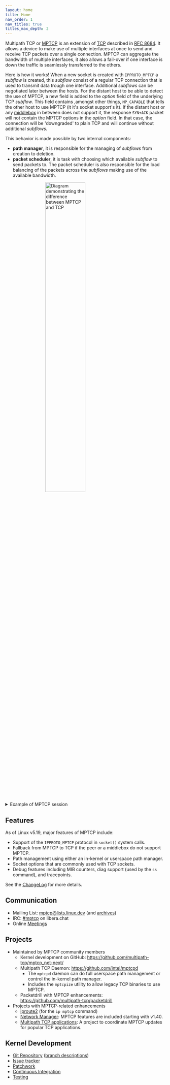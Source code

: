 ```yaml
---
layout: home
title: Home
nav_order: 1
nav_titles: true
titles_max_depth: 2
---
```


Multipath TCP or [MPTCP](https://en.wikipedia.org/wiki/Multipath_TCP) is an extension of [TCP](https://en.wikipedia.org/wiki/Transmission_Control_Protocol) described in [RFC 8684](https://www.rfc-editor.org/rfc/rfc8684.html). It allows a device to make use of multiple interfaces at once to send and receive TCP packets over a single connection. MPTCP can aggregate the bandwidth of multiple interfaces, it also allows a fail-over if one interface is down the traffic is seamlessly transferred to the others.

Here is how it works! When a new socket is created with `IPPROTO_MPTCP` a *subflow* is created, this *subflow* consist of a regular TCP connection that is used to transmit data trough one interface. Additional *subflows* can be negotiated later between the hosts.
For the distant host to be able to detect the use of MPTCP, a new field is added to the *option* field of the underlying TCP *subflow*. This field contains ,amongst other things, `MP_CAPABLE` that tells the other host to use MPTCP (it it's socket support's it). If the distant host or any [middlebox](https://en.wikipedia.org/wiki/Middlebox) in between does not support it, the response `SYN+ACK` packet will not contain the MPTCP options in the *option* field. In that case, the connection will be 'downgraded' to plain TCP and will continue without additional *subflows*.

This behavior is made possible by two internal components:
* **path manager**, it is responsible for the managing of *subflows* from creation to deletion.
* **packet scheduler**, it is task with choosing which available *subflow* to send packets to. The packet scheduler is also responsible for the load balancing of the packets across the *subflows* making use of the available bandwidth.

<img src="https://upload.wikimedia.org/wikipedia/commons/thumb/b/ba/DifferenceTCP_MPTCP-en.png/1024px-DifferenceTCP_MPTCP-en.png" alt="Diagram demonstrating the difference between MPTCP and TCP" width="50%" style="margin-left: 25%;">

<details markdown="block">
<summary>Example of MPTCP session</summary>

![Example of MPTCP session](https://upload.wikimedia.org/wikipedia/commons/thumb/f/f3/MPTCP-session-en.png/1920px-MPTCP-session-en.png)
</details>

## Features

As of Linux v5.19, major features of MPTCP include:

* Support of the `IPPROTO_MPTCP` protocol in `socket()` system calls.
* Fallback from MPTCP to TCP if the peer or a middlebox do not support MPTCP.
* Path management using either an in-kernel or userspace path manager.
* Socket options that are commonly used with TCP sockets.
* Debug features including MIB counters, diag support (used by the `ss` command), and tracepoints.

See the
[ChangeLog](https://github.com/multipath-tcp/mptcp_net-next/wiki/#changelog)
for more details.

## Communication

* Mailing List: mptcp@lists.linux.dev (and [archives](https://lore.kernel.org/mptcp))
* IRC: [#mptcp](https://web.libera.chat/?nick=mptcp-dev-guest?#mptcp) on libera.chat
* Online [Meetings](https://github.com/multipath-tcp/mptcp_net-next/wiki/Meetings)

## Projects

* Maintained by MPTCP community members
  * Kernel development on GitHub: https://github.com/multipath-tcp/mptcp_net-next/
  * Multipath TCP Daemon: https://github.com/intel/mptcpd
    * The `mptcpd` daemon can do full userspace path management or control the in-kernel path manager.
    * Includes the `mptcpize` utility to allow legacy TCP binaries to use MPTCP.
  * Packetdrill with MPTCP enhancements: https://github.com/multipath-tcp/packetdrill
* Projects with MPTCP-related enhancements
  * [iproute2](https://wiki.linuxfoundation.org/networking/iproute2) (for the `ip mptcp` command)
  * [Network Manager](https://networkmanager.dev): MPTCP features are included starting with v1.40.
  * [Multipath TCP applications](https://github.com/mptcp-apps/): A project to coordinate MPTCP updates for popular TCP applications.

## Kernel Development

* [Git Repository](https://github.com/multipath-tcp/mptcp_net-next.git) ([branch descriptions](https://github.com/multipath-tcp/mptcp_net-next/wiki/Git-Branches))
* [Issue tracker](https://github.com/multipath-tcp/mptcp_net-next/issues)
* [Patchwork](https://patchwork.kernel.org/project/mptcp/)
* [Continuous Integration](https://github.com/multipath-tcp/mptcp_net-next/wiki/CI)
* [Testing](https://github.com/multipath-tcp/mptcp_net-next/wiki/Testing)

<!-- commented because it should be integrated into one of the above sections (which might themselves need to change)
This site is new and still evolving, so please refer to the [Linux MPTCP Upstream Project wiki](https://github.com/multipath-tcp/mptcp_net-next/wiki) for additional information.

_For out-of-tree kernels before v5.6 and an implementation of the experimental [MPTCP v0](https://www.rfc-editor.org/rfc/rfc6824.html) protocol, see https://multipath-tcp.org/_ -->